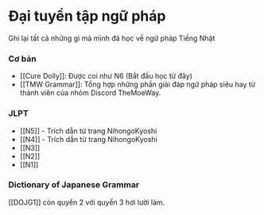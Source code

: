 # Đại tuyển tập ngữ pháp

Ghi lại tất cả những gì mà mình đã học về ngữ pháp Tiếng Nhật

### Cơ bản
- [[Cure Dolly]]: Được coi như N6 (Bắt đầu học từ đây)
- [[TMW Grammar]]: Tổng hợp những phần giải đáp ngữ pháp siêu hay từ thành viên của nhóm Discord TheMoeWay.


### JLPT
- [[N5]] - Trích dẫn từ trang NihongoKyoshi
- [[N4]] - Trích dẫn từ trang NihongoKyoshi
- [[N3]]
- [[N2]]
- [[N1]]

### Dictionary of Japanese Grammar

[[DOJG1]] còn quyển 2 với quyển 3 hơi lười làm.